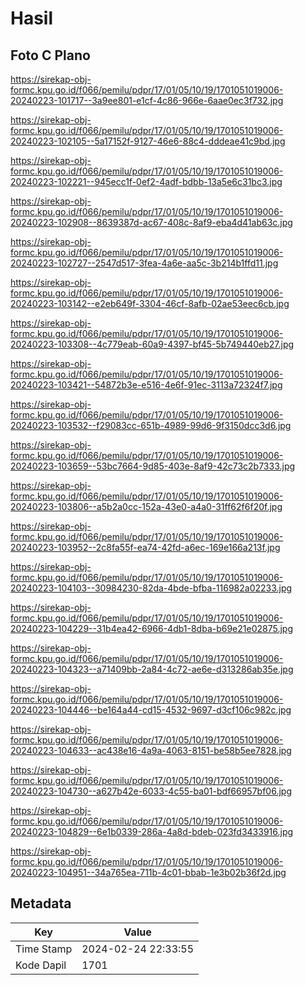 # Hasil

## Foto C Plano

https://sirekap-obj-formc.kpu.go.id/f066/pemilu/pdpr/17/01/05/10/19/1701051019006-20240223-101717--3a9ee801-e1cf-4c86-966e-6aae0ec3f732.jpg

https://sirekap-obj-formc.kpu.go.id/f066/pemilu/pdpr/17/01/05/10/19/1701051019006-20240223-102105--5a17152f-9127-46e6-88c4-dddeae41c9bd.jpg

https://sirekap-obj-formc.kpu.go.id/f066/pemilu/pdpr/17/01/05/10/19/1701051019006-20240223-102221--945ecc1f-0ef2-4adf-bdbb-13a5e6c31bc3.jpg

https://sirekap-obj-formc.kpu.go.id/f066/pemilu/pdpr/17/01/05/10/19/1701051019006-20240223-102908--8639387d-ac67-408c-8af9-eba4d41ab63c.jpg

https://sirekap-obj-formc.kpu.go.id/f066/pemilu/pdpr/17/01/05/10/19/1701051019006-20240223-102727--2547d517-3fea-4a6e-aa5c-3b214b1ffd11.jpg

https://sirekap-obj-formc.kpu.go.id/f066/pemilu/pdpr/17/01/05/10/19/1701051019006-20240223-103142--e2eb649f-3304-46cf-8afb-02ae53eec6cb.jpg

https://sirekap-obj-formc.kpu.go.id/f066/pemilu/pdpr/17/01/05/10/19/1701051019006-20240223-103308--4c779eab-60a9-4397-bf45-5b749440eb27.jpg

https://sirekap-obj-formc.kpu.go.id/f066/pemilu/pdpr/17/01/05/10/19/1701051019006-20240223-103421--54872b3e-e516-4e6f-91ec-3113a72324f7.jpg

https://sirekap-obj-formc.kpu.go.id/f066/pemilu/pdpr/17/01/05/10/19/1701051019006-20240223-103532--f29083cc-651b-4989-99d6-9f3150dcc3d6.jpg

https://sirekap-obj-formc.kpu.go.id/f066/pemilu/pdpr/17/01/05/10/19/1701051019006-20240223-103659--53bc7664-9d85-403e-8af9-42c73c2b7333.jpg

https://sirekap-obj-formc.kpu.go.id/f066/pemilu/pdpr/17/01/05/10/19/1701051019006-20240223-103806--a5b2a0cc-152a-43e0-a4a0-31ff62f6f20f.jpg

https://sirekap-obj-formc.kpu.go.id/f066/pemilu/pdpr/17/01/05/10/19/1701051019006-20240223-103952--2c8fa55f-ea74-42fd-a6ec-169e166a213f.jpg

https://sirekap-obj-formc.kpu.go.id/f066/pemilu/pdpr/17/01/05/10/19/1701051019006-20240223-104103--30984230-82da-4bde-bfba-116982a02233.jpg

https://sirekap-obj-formc.kpu.go.id/f066/pemilu/pdpr/17/01/05/10/19/1701051019006-20240223-104229--31b4ea42-6966-4db1-8dba-b69e21e02875.jpg

https://sirekap-obj-formc.kpu.go.id/f066/pemilu/pdpr/17/01/05/10/19/1701051019006-20240223-104323--a71409bb-2a84-4c72-ae6e-d313286ab35e.jpg

https://sirekap-obj-formc.kpu.go.id/f066/pemilu/pdpr/17/01/05/10/19/1701051019006-20240223-104446--be164a44-cd15-4532-9697-d3cf106c982c.jpg

https://sirekap-obj-formc.kpu.go.id/f066/pemilu/pdpr/17/01/05/10/19/1701051019006-20240223-104633--ac438e16-4a9a-4063-8151-be58b5ee7828.jpg

https://sirekap-obj-formc.kpu.go.id/f066/pemilu/pdpr/17/01/05/10/19/1701051019006-20240223-104730--a627b42e-6033-4c55-ba01-bdf66957bf06.jpg

https://sirekap-obj-formc.kpu.go.id/f066/pemilu/pdpr/17/01/05/10/19/1701051019006-20240223-104829--6e1b0339-286a-4a8d-bdeb-023fd3433916.jpg

https://sirekap-obj-formc.kpu.go.id/f066/pemilu/pdpr/17/01/05/10/19/1701051019006-20240223-104951--34a765ea-711b-4c01-bbab-1e3b02b36f2d.jpg


## Metadata

| Key        | Value               |
| ---------- | ------------------- |
| Time Stamp | 2024-02-24 22:33:55 |
| Kode Dapil | 1701                |



